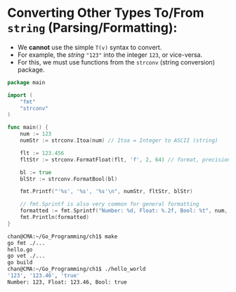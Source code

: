 # Converting Other Types To/From `string` (Parsing/Formatting):

- We **cannot** use the simple `T(v)` syntax to convert.
- For example, the *string* `"123"` into the integer `123`, or vice-versa. 
- For this, we must use functions from the `strconv` (string conversion) package.

```go
package main

import (
	"fmt"
	"strconv"
)

func main() {
	num := 123
	numStr := strconv.Itoa(num) // Itoa = Integer to ASCII (string)

	flt := 123.456
	fltStr := strconv.FormatFloat(flt, 'f', 2, 64) // format, precision, bit size

	bl := true
	blStr := strconv.FormatBool(bl)

	fmt.Printf("'%s', '%s', '%s'\n", numStr, fltStr, blStr)

	// fmt.Sprintf is also very common for general formatting
	formatted := fmt.Sprintf("Number: %d, Float: %.2f, Bool: %t", num, flt, bl)
	fmt.Println(formatted)
}
```

```sh
chan@CMA:~/Go_Programming/ch1$ make
go fmt ./...
hello.go
go vet ./...
go build 
chan@CMA:~/Go_Programming/ch1$ ./hello_world
'123', '123.46', 'true'
Number: 123, Float: 123.46, Bool: true
```

